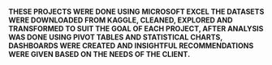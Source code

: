 **THESE PROJECTS WERE DONE USING MICROSOFT EXCEL
THE DATASETS WERE DOWNLOADED FROM KAGGLE, CLEANED, EXPLORED AND TRANSFORMED TO SUIT THE GOAL OF EACH PROJECT,
AFTER ANALYSIS WAS DONE USING PIVOT TABLES AND STATISTICAL CHARTS, DASHBOARDS WERE CREATED AND INSIGHTFUL RECOMMENDATIONS WERE GIVEN BASED ON THE NEEDS OF THE CLIENT.**
